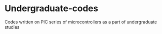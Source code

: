 # Undergraduate-codes
Codes written on PIC series of microcontrollers as a part of undergraduate studies
